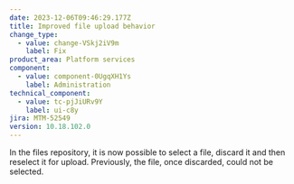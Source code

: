 ```yaml
---
date: 2023-12-06T09:46:29.177Z
title: Improved file upload behavior
change_type:
  - value: change-VSkj2iV9m
    label: Fix
product_area: Platform services
component:
  - value: component-0UgqXH1Ys
    label: Administration
technical_component:
  - value: tc-pjJiURv9Y
    label: ui-c8y
jira: MTM-52549
version: 10.18.102.0
---
```

In the files repository, it is now possible to select a file, discard it and then reselect it for upload. Previously, the file, once discarded, could not be selected.
